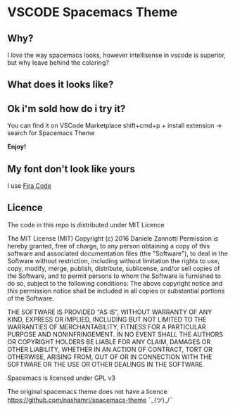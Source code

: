 # VSCODE Spacemacs Theme
## Why?
I *love* the way spacemacs looks, however intellisense in vscode is superior, but why leave behind the coloring?

## What does it looks like?

## Ok i'm sold how do i try it?
You can find it on VSCode Marketplace
shift+cmd+p + install extension -> search for Spacemacs Theme

**Enjoy!**

## My font don't look like yours
I use [Fira Code](https://github.com/tonsky/FiraCode)

## Licence
The code in this repo is distributed under MIT Licence

The MIT License (MIT)
Copyright (c) 2016 Daniele Zannotti
Permission is hereby granted, free of charge, to any person obtaining a copy of this software and associated documentation files (the "Software"), to deal in the Software without restriction, including without limitation the rights to use, copy, modify, merge, publish, distribute, sublicense, and/or sell copies of the Software, and to permit persons to whom the Software is furnished to do so, subject to the following conditions:
The above copyright notice and this permission notice shall be included in all copies or substantial portions of the Software.

THE SOFTWARE IS PROVIDED "AS IS", WITHOUT WARRANTY OF ANY KIND, EXPRESS OR IMPLIED, INCLUDING BUT NOT LIMITED TO THE WARRANTIES OF MERCHANTABILITY, FITNESS FOR A PARTICULAR PURPOSE AND NONINFRINGEMENT. IN NO EVENT SHALL THE AUTHORS OR COPYRIGHT HOLDERS BE LIABLE FOR ANY CLAIM, DAMAGES OR OTHER LIABILITY, WHETHER IN AN ACTION OF CONTRACT, TORT OR OTHERWISE, ARISING FROM, OUT OF OR IN CONNECTION WITH THE SOFTWARE OR THE USE OR OTHER DEALINGS IN THE SOFTWARE.

Spacemacs is licensed under GPL v3

The original spacemacs theme does not have a licence https://github.com/nashamri/spacemacs-theme ¯\_(ツ)_/¯
